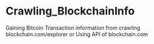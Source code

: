 # Crawling_BlockchainInfo
Gaining Bitcoin Transaction information from crawling blockchain.com/explorer or Using API of blockchain.com
